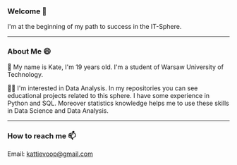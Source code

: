 ### Welcome 👋
I'm at the beginning of my path to success in the IT-Sphere. 
___
### About Me 😄

🌱 My name is Kate, I'm 19 years old. I'm a student of Warsaw University of Technology.

👩‍💻 I'm interested in Data Analysis. In my repositories you can see educational projects related to this sphere. I have some experience in Python and SQL. Moreover statistics knowledge helps me to use these skills in Data Science and Data Analysis. 
___

### How to reach me 📫
Email: kattievoop@gmail.com

